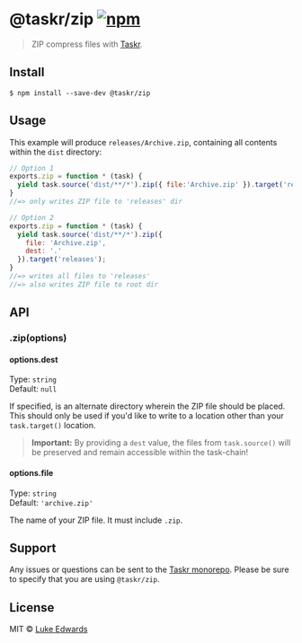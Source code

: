 # @taskr/zip [![npm](https://img.shields.io/npm/v/@taskr/zip.svg)](https://npmjs.org/package/@taskr/zip)

> ZIP compress files with [Taskr](https://github.com/lukeed/taskr).


## Install

```
$ npm install --save-dev @taskr/zip
```

## Usage

This example will produce `releases/Archive.zip`, containing all contents within the `dist` directory:

```js
// Option 1
exports.zip = function * (task) {
  yield task.source('dist/**/*').zip({ file:'Archive.zip' }).target('releases');
}
//=> only writes ZIP file to 'releases' dir

// Option 2
exports.zip = function * (task) {
  yield task.source('dist/**/*').zip({
    file: 'Archive.zip',
    dest: '.'
  }).target('releases');
}
//=> writes all files to 'releases'
//=> also writes ZIP file to root dir
```

## API

### .zip(options)

#### options.dest

Type: `string`<br>
Default: `null`

If specified, is an alternate directory wherein the ZIP file should be placed. This should only be used if you'd like to write to a location other than your `task.target()` location.

> **Important:** By providing a `dest` value, the files from `task.source()` will be preserved and remain accessible within the task-chain!

#### options.file

Type: `string`<br>
Default: `'archive.zip'`

The name of your ZIP file. It must include `.zip`.

## Support

Any issues or questions can be sent to the [Taskr monorepo](https://github.com/lukeed/taskr/issues/new). Please be sure to specify that you are using `@taskr/zip`.

## License

MIT © [Luke Edwards](https://lukeed.com)
